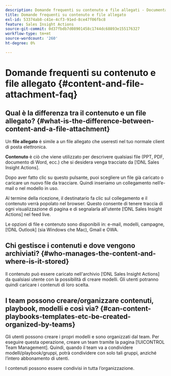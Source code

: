 ```yaml
---
description: Domande frequenti su contenuto e file allegati - Documentazione di Marketo - Documentazione del prodotto
title: Domande frequenti su contenuto e file allegato
exl-id: 53374ab8-c41e-4cf3-91ed-8ce47f06fbc8
feature: Sales Insight Actions
source-git-commit: 0d37fbdb7d08901458c1744dc68893e155176327
workflow-type: tm+mt
source-wordcount: '260'
ht-degree: 0%

---
```


# Domande frequenti su contenuto e file allegato {#content-and-file-attachment-faq}

## Qual è la differenza tra il contenuto e un file allegato? {#what-is-the-difference-between-content-and-a-file-attachment}

Un **file allegato** è simile a un file allegato che useresti nel tuo normale client di posta elettronica.

**Contenuto** è ciò che viene utilizzato per descrivere qualsiasi file (PPT, PDF, documento di Word, ecc.) che si desidera venga tracciato da [!DNL Sales Insight Actions].

Dopo aver fatto clic su questo pulsante, puoi scegliere un file già caricato o caricare un nuovo file da tracciare. Quindi inseriamo un collegamento nell’e-mail o nel modello in uso.

Al termine della ricezione, il destinatario fa clic sul collegamento e il contenuto verrà popolato nel browser. Questo consente di tenere traccia di ogni visualizzazione di pagina e di segnalarla all&#39;utente [!DNL Sales Insight Actions] nel feed live.

Le opzioni di file e contenuto sono disponibili in: e-mail, modelli, campagne, [!DNL Outlook] (sia Windows che Mac), Gmail e OWA.

## Chi gestisce i contenuti e dove vengono archiviati? {#who-manages-the-content-and-where-is-it-stored}

Il contenuto può essere caricato nell&#39;archivio [!DNL Sales Insight Actions] da qualsiasi utente con la possibilità di creare modelli. Gli utenti potranno quindi caricare i contenuti di loro scelta.

## I team possono creare/organizzare contenuti, playbook, modelli e così via? {#can-content-playbooks-templates-etc-be-created-organized-by-teams}

Gli utenti possono creare i propri modelli e sono organizzati dal team. Per eseguire questa operazione, creare un team tramite la pagina [!UICONTROL Team Management]. Quindi, quando il team va a condividere modelli/playbook/gruppi, potrà condividere con solo tali gruppi, anziché l’intero abbonamento di utenti.

I contenuti possono essere condivisi in tutta l’organizzazione.
